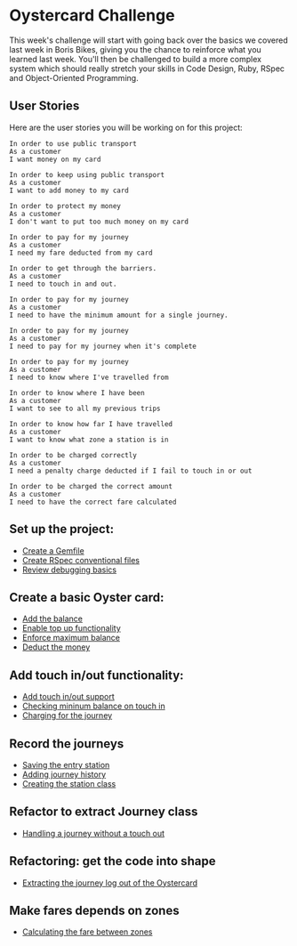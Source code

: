 # Oystercard Challenge

This week's challenge will start with going back over the basics we covered last
week in Boris Bikes, giving you the chance to reinforce what you learned last
week. You'll then be challenged to build a more complex system which should
really stretch your skills in Code Design, Ruby, RSpec and Object-Oriented Programming.

## User Stories

Here are the user stories you will be working on for this project:

```
In order to use public transport
As a customer
I want money on my card

In order to keep using public transport
As a customer
I want to add money to my card

In order to protect my money
As a customer
I don't want to put too much money on my card

In order to pay for my journey
As a customer
I need my fare deducted from my card

In order to get through the barriers.
As a customer
I need to touch in and out.

In order to pay for my journey
As a customer
I need to have the minimum amount for a single journey.

In order to pay for my journey
As a customer
I need to pay for my journey when it's complete

In order to pay for my journey
As a customer
I need to know where I've travelled from

In order to know where I have been
As a customer
I want to see to all my previous trips

In order to know how far I have travelled
As a customer
I want to know what zone a station is in

In order to be charged correctly
As a customer
I need a penalty charge deducted if I fail to touch in or out

In order to be charged the correct amount
As a customer
I need to have the correct fare calculated
```

## Set up the project:

  * [Create a Gemfile](01_create_gemfile.md)
  * [Create RSpec conventional files](02_initialise_rspec.md)
  * [Review debugging basics](03_debugging.md)

## Create a basic Oyster card:
  * [Add the balance](04_adding_balance.md)
  * [Enable top up functionality](05_top_up.md)
  * [Enforce maximum balance](06_maximum_balance.md)
  * [Deduct the money](07_deducting_money.md)

## Add touch in/out functionality:
  * [Add touch in/out support](08_touch_in_out.md)
  * [Checking mininum balance on touch in](09_min_balance_on_touch_in.md)
  * [Charging for the journey](10_charge_on_touch_out.md)

## Record the journeys
  * [Saving the entry station](11_saving_entry_station.md)
  * [Adding journey history](12_journey_history.md)
  * [Creating the station class](13_create_station_class.md)

## Refactor to extract Journey class
  * [Handling a journey without a touch out](14_no_touch_in_or_out.md)

## Refactoring: get the code into shape
  * [Extracting the journey log out of the Oystercard](15_extracting_journey_log.md)

## Make fares depends on zones
  * [Calculating the fare between zones](16_fare_for_zones.md)

